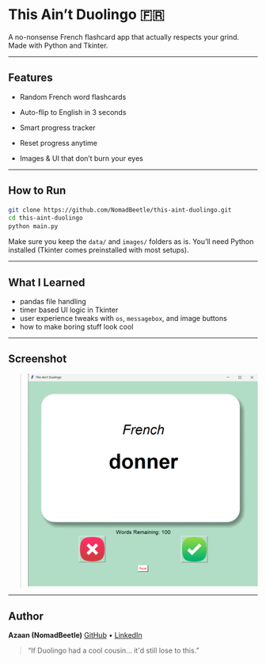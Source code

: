# This Ain’t Duolingo 🇫🇷

A no-nonsense French flashcard app that actually respects your grind.
Made with Python and Tkinter.

---

## Features

* Random French word flashcards

* Auto-flip to English in 3 seconds

* Smart progress tracker

* Reset progress anytime

* Images & UI that don’t burn your eyes

---

## How to Run

```bash
git clone https://github.com/NomadBeetle/this-aint-duolingo.git
cd this-aint-duolingo
python main.py
```

Make sure you keep the `data/` and `images/` folders as is.
You’ll need Python installed (Tkinter comes preinstalled with most setups).

---

## What I Learned

* pandas file handling
* timer based UI logic in Tkinter
* user experience tweaks with `os`, `messagebox`, and image buttons
* how to make boring stuff look cool

---

## Screenshot

> ![alt text](image.png)

---

## Author

**Azaan (NomadBeetle)**
[GitHub](https://github.com/NomadBeetle) • [LinkedIn](https://linkedin.com/in/azaan-ahmed-a738b4332)

> “If Duolingo had a cool cousin... it'd still lose to this.”
